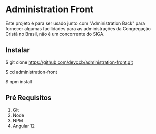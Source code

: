 # Administration Front

Este projeto é para ser usado junto com "Administration Back" para fornecer algumas facilidades para as administrações da Congregação Cristã no Brasil,
não é um concorrente do SIGA.

## Instalar

$ git clone https://github.com/devccb/administration-front.git

$ cd administration-front

$ npm install

## Pré Requisitos

1. Git
2. Node
3. NPM
4. Angular 12

